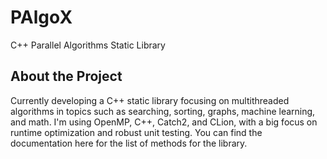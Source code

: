 # **PAlgoX**

C++ Parallel Algorithms Static Library

## About the Project

Currently developing a C++ static library focusing on multithreaded algorithms in topics such as searching, sorting, graphs, machine learning, and math. I'm using OpenMP, C++, Catch2, and CLion,
with a big focus on runtime optimization and robust unit testing. You can find the documentation here for the list of methods for the library.